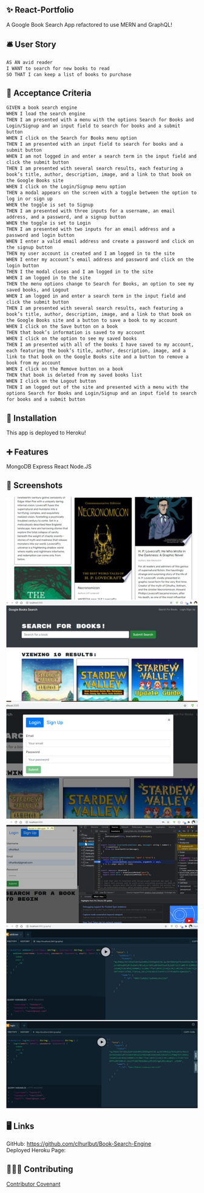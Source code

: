 ## ✨ React-Portfolio
A Google Book Search App refactored to use MERN and GraphQL!

## 🛎️ User Story 
```
AS AN avid reader
I WANT to search for new books to read
SO THAT I can keep a list of books to purchase
```
## 📃 Acceptance Criteria
```
GIVEN a book search engine
WHEN I load the search engine
THEN I am presented with a menu with the options Search for Books and Login/Signup and an input field to search for books and a submit button
WHEN I click on the Search for Books menu option
THEN I am presented with an input field to search for books and a submit button
WHEN I am not logged in and enter a search term in the input field and click the submit button
THEN I am presented with several search results, each featuring a book’s title, author, description, image, and a link to that book on the Google Books site
WHEN I click on the Login/Signup menu option
THEN a modal appears on the screen with a toggle between the option to log in or sign up
WHEN the toggle is set to Signup
THEN I am presented with three inputs for a username, an email address, and a password, and a signup button
WHEN the toggle is set to Login
THEN I am presented with two inputs for an email address and a password and login button
WHEN I enter a valid email address and create a password and click on the signup button
THEN my user account is created and I am logged in to the site
WHEN I enter my account’s email address and password and click on the login button
THEN I the modal closes and I am logged in to the site
WHEN I am logged in to the site
THEN the menu options change to Search for Books, an option to see my saved books, and Logout
WHEN I am logged in and enter a search term in the input field and click the submit button
THEN I am presented with several search results, each featuring a book’s title, author, description, image, and a link to that book on the Google Books site and a button to save a book to my account
WHEN I click on the Save button on a book
THEN that book’s information is saved to my account
WHEN I click on the option to see my saved books
THEN I am presented with all of the books I have saved to my account, each featuring the book’s title, author, description, image, and a link to that book on the Google Books site and a button to remove a book from my account
WHEN I click on the Remove button on a book
THEN that book is deleted from my saved books list
WHEN I click on the Logout button
THEN I am logged out of the site and presented with a menu with the options Search for Books and Login/Signup and an input field to search for books and a submit button
```

  ## 💽 Installation
  This app is deployed to Heroku! 

  ## ➕ Features
  MongoDB Express React Node.JS

  ## 💾 Screenshots
  ![Screenshot of App 2](./assets/bookapp1.jpg)
  ![Screenshot of App](./assets/bookapp2.jpg)
  ![Screenshot of App](./assets/bookapp3.jpg)
  ![Screenshot of App](assets/debugger.jpg)
  ![Screenshot of App](assets/graphqladduser.jpg)
  ![Screenshot of App](assets/graphqllogin.jpg)
  
 
 ## 🖥️ Links 
GitHub: https://github.com/clhurlbut/Book-Search-Engine <br>
Deployed Heroku Page:  <br>

  ## 🧑‍🤝‍🧑 Contributing
   [Contributor Covenant](https://www.contributor-covenant.org/)
